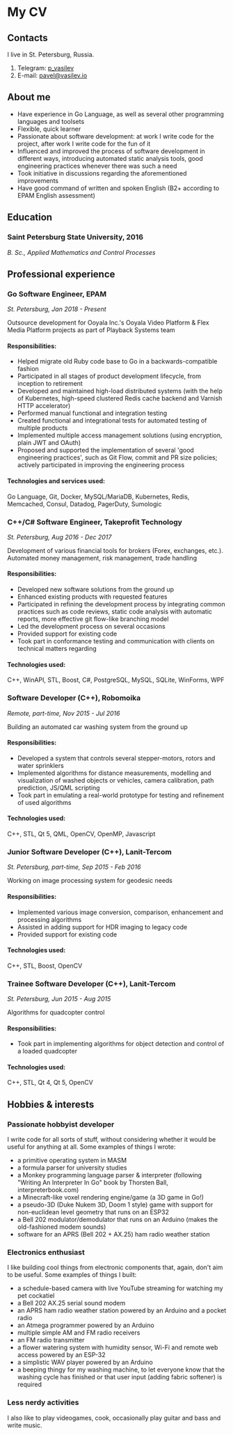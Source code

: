 # My CV
## Contacts
I live in St. Petersburg, Russia.

1. Telegram: [p_vasilev](https://t.me/p_vasilev)
2. E-mail: [pavel@vasilev.io](mailto://pavel@vasilev.io)

## About me
- Have experience in Go Language, as well as several other programming languages and toolsets
- Flexible, quick learner
- Passionate about software development: at work I write code for the project, after work I write code for the fun of it
- Influenced and improved the process of software development in different ways, introducing automated static analysis tools, good engineering practices whenever there was such a need
- Took initiative in discussions regarding the aforementioned improvements
- Have good command of written and spoken English (B2+ according to EPAM English assessment)

## Education
### Saint Petersburg State University, 2016
*B. Sc., Applied Mathematics and Control Processes*

## Professional experience

### Go Software Engineer, EPAM
*St. Petersburg, Jan 2018 - Present*

Outsource development for Ooyala Inc.'s Ooyala Video Platform & Flex Media Platform projects as part of Playback Systems team

#### Responsibilities:
- Helped migrate old Ruby code base to Go in a backwards-compatible fashion
- Participated in all stages of product development lifecycle, from inception to retirement
- Developed and maintained high-load distributed systems (with the help of Kubernetes, high-speed clustered Redis cache backend and Varnish HTTP accelerator)
- Performed manual functional and integration testing
- Created functional and integrational tests for automated testing of multiple products
- Implemented multiple access management solutions (using encryption, plain JWT and OAuth)
- Proposed and supported the implementation of several 'good engineering practices', such as Git Flow, commit and PR size policies; actively participated in improving the engineering process

#### Technologies and services used:
Go Language, Git, Docker, MySQL/MariaDB, Kubernetes, Redis, Memcached, Consul, Datadog, PagerDuty, Sumologic

### C++/C# Software Engineer, Takeprofit Technology
*St. Petersburg, Aug 2016 - Dec 2017*

Development of various financial tools for brokers (Forex, exchanges, etc.). Automated money management, risk management, trade handling

#### Responsibilities:
- Developed new software solutions from the ground up
- Enhanced existing products with requested features
- Participated in refining the development process by integrating common practices such as code reviews, static code analysis with automatic reports, more effective git flow-like branching model
- Led the development process on several occasions
- Provided support for existing code
- Took part in conformance testing and communication with clients on technical matters regarding

#### Technologies used:
C++, WinAPI, STL, Boost, C#, PostgreSQL, MySQL, SQLite, WinForms, WPF

### Software Developer (C++), Robomoika
*Remote, part-time, Nov 2015 - Jul 2016*

Building an automated car washing system from the ground up

#### Responsibilities:
- Developed a system that controls several stepper-motors, rotors and water sprinklers
- Implemented algorithms for distance measurements, modelling and visualization of washed objects or vehicles, camera calibration, path prediction, JS/QML scripting
- Took part in emulating a real-world prototype for testing and refinement of used algorithms

#### Technologies used:
C++, STL, Qt 5, QML, OpenCV, OpenMP, Javascript

### Junior Software Developer (C++), Lanit-Tercom
*St. Petersburg, part-time, Sep 2015 - Feb 2016*

Working on image processing system for geodesic needs

#### Responsibilities:
- Implemented various image conversion, comparison, enhancement and processing algorithms
- Assisted in adding support for HDR imaging to legacy code
- Provided support for existing code

#### Technologies used:
C++, STL, Boost, OpenCV

### Trainee Software Developer (C++), Lanit-Tercom
*St. Petersburg, Jun 2015 - Aug 2015*

Algorithms for quadcopter control

#### Responsibilities:
- Took part in implementing algorithms for object detection and control of a loaded quadcopter

#### Technologies used:
C++, STL, Qt 4, Qt 5, OpenCV

## Hobbies & interests
### Passionate hobbyist developer
I write code for all sorts of stuff, without considering whether it would be useful for anything at all.
Some examples of things I wrote:

- a primitive operating system in MASM
- a formula parser for university studies
- a Monkey programming language parser & interpreter (following "Writing An Interpreter In Go" book by Thorsten Ball, interpreterbook.com)
- a Minecraft-like voxel rendering engine/game (a 3D game in Go!)
- a pseudo-3D (Duke Nukem 3D, Doom 1 style) game with support for non-euclidean level geometry that runs on an ESP32
- a Bell 202 modulator/demodulator that runs on an Arduino (makes the old-fashioned modem sounds)
- software for an APRS (Bell 202 + AX.25) ham radio weather station

### Electronics enthusiast
I like building cool things from electronic components that, again, don't aim to be useful. 
Some examples of things I built:

- a schedule-based camera with live YouTube streaming for watching my pet cockatiel
- a Bell 202 AX.25 serial sound modem
- an APRS ham radio weather station powered by an Arduino and a pocket radio
- an Atmega programmer powered by an Arduino
- multiple simple AM and FM radio receivers
- an FM radio transmitter
- a flower watering system with humidity sensor, Wi-Fi and remote web access powered by an ESP-32
- a simplistic WAV player powered by an Arduino
- a beeping thingy for my washing machine, to let everyone know that the washing cycle has finished or that user input (adding fabric softener) is required

### Less nerdy activities
I also like to play videogames, cook, occasionally play guitar and bass and write music.

